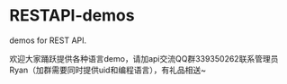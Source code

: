 # RESTAPI-demos
demos for REST API.

欢迎大家踊跃提供各种语言demo，请加api交流QQ群339350262联系管理员Ryan（加群需要同时提供uid和编程语言），有礼品相送~
